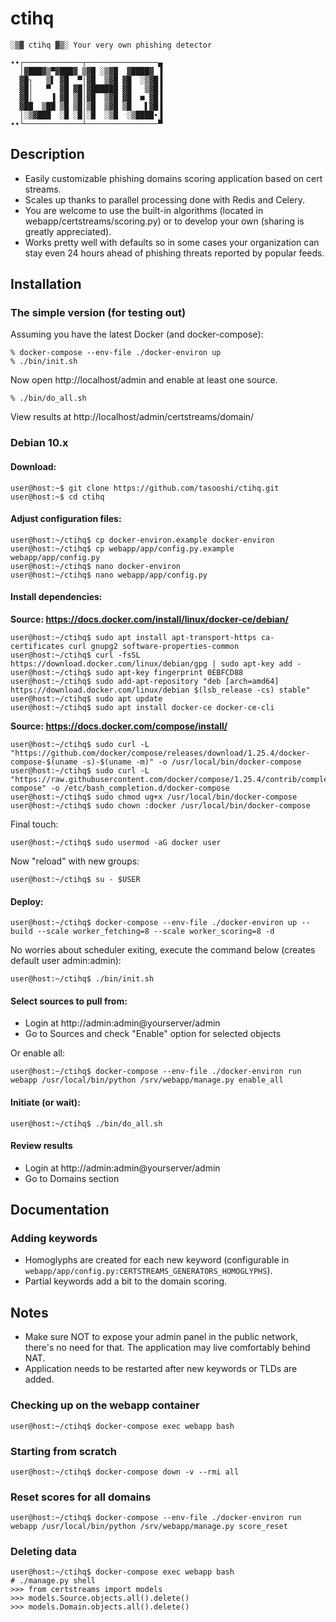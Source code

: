 # ctihq

    ░▒▓ ctihq ▓▒░ Your very own phishing detector

    ∙∙┌─────────────┬────────────────▄
      │▓███▓▒▀▓███▓ ▒▓█ ░▒▓█  ▓████▓ ▐
      ▓█┐   ▒▌ ▓█  ▀│▓█  ▒▓█ ▓█  ░▒▓█▐
      ▓█│   ▀  ▓█ ▓█│▓██████ ▓█   ▒▓█▐
      ▓█│    ▐ ▓█ ▒█│▓█  ▒▓█ ▓█  ■ ▓█▐
      ▓██  ▒██ ▒█ ▒█│▒█  ▒▓█ ▒█   ▌▓█▐
      │░▒▓███  ░█ ░█│░█  ░▒█  ░▒████∙▐
    ∙∙└─────────────┴────────────────▀

## Description

* Easily customizable phishing domains scoring application based on cert streams.
* Scales up thanks to parallel processing done with Redis and Celery.
* You are welcome to use the built-in algorithms (located in webapp/certstreams/scoring.py) or to develop your own (sharing is greatly appreciated).
* Works pretty well with defaults so in some cases your organization can stay even 24 hours ahead of phishing threats reported by popular feeds.

## Installation

### The simple version (for testing out)

Assuming you have the latest Docker (and docker-compose):

    % docker-compose --env-file ./docker-environ up
    % ./bin/init.sh

Now open http://localhost/admin and enable at least one source.

    % ./bin/do_all.sh

View results at http://localhost/admin/certstreams/domain/

### Debian 10.x

#### Download:

    user@host:~$ git clone https://github.com/tasooshi/ctihq.git
    user@host:~$ cd ctihq

#### Adjust configuration files:

    user@host:~/ctihq$ cp docker-environ.example docker-environ
    user@host:~/ctihq$ cp webapp/app/config.py.example webapp/app/config.py
    user@host:~/ctihq$ nano docker-environ
    user@host:~/ctihq$ nano webapp/app/config.py

#### Install dependencies:

**Source: https://docs.docker.com/install/linux/docker-ce/debian/**

    user@host:~/ctihq$ sudo apt install apt-transport-https ca-certificates curl gnupg2 software-properties-common
    user@host:~/ctihq$ curl -fsSL https://download.docker.com/linux/debian/gpg | sudo apt-key add -
    user@host:~/ctihq$ sudo apt-key fingerprint 0EBFCD88
    user@host:~/ctihq$ sudo add-apt-repository "deb [arch=amd64] https://download.docker.com/linux/debian $(lsb_release -cs) stable"
    user@host:~/ctihq$ sudo apt update
    user@host:~/ctihq$ sudo apt install docker-ce docker-ce-cli

**Source: https://docs.docker.com/compose/install/**

    user@host:~/ctihq$ sudo curl -L "https://github.com/docker/compose/releases/download/1.25.4/docker-compose-$(uname -s)-$(uname -m)" -o /usr/local/bin/docker-compose
    user@host:~/ctihq$ sudo curl -L "https://raw.githubusercontent.com/docker/compose/1.25.4/contrib/completion/bash/docker-compose" -o /etc/bash_completion.d/docker-compose
    user@host:~/ctihq$ sudo chmod ug+x /usr/local/bin/docker-compose
    user@host:~/ctihq$ sudo chown :docker /usr/local/bin/docker-compose

Final touch:

    user@host:~/ctihq$ sudo usermod -aG docker user

Now "reload" with new groups:

    user@host:~/ctihq$ su - $USER

#### Deploy:

    user@host:~/ctihq$ docker-compose --env-file ./docker-environ up --build --scale worker_fetching=8 --scale worker_scoring=8 -d

No worries about scheduler exiting, execute the command below (creates default user admin:admin):

    user@host:~/ctihq$ ./bin/init.sh

#### Select sources to pull from:

- Login at http://admin:admin@yourserver/admin
- Go to Sources and check "Enable" option for selected objects

Or enable all:

    user@host:~/ctihq$ docker-compose --env-file ./docker-environ run webapp /usr/local/bin/python /srv/webapp/manage.py enable_all


#### Initiate (or wait):

    user@host:~/ctihq$ ./bin/do_all.sh

#### Review results

- Login at http://admin:admin@yourserver/admin
- Go to Domains section

## Documentation

### Adding keywords

* Homoglyphs are created for each new keyword (configurable in `webapp/app/config.py:CERTSTREAMS_GENERATORS_HOMOGLYPHS`).
* Partial keywords add a bit to the domain scoring.

## Notes

* Make sure NOT to expose your admin panel in the public network, there's no need for that. The application may live comfortably behind NAT.
* Application needs to be restarted after new keywords or TLDs are added.

### Checking up on the webapp container

    user@host:~/ctihq$ docker-compose exec webapp bash

### Starting from scratch

    user@host:~/ctihq$ docker-compose down -v --rmi all

### Reset scores for all domains

    user@host:~/ctihq$ docker-compose --env-file ./docker-environ run webapp /usr/local/bin/python /srv/webapp/manage.py score_reset

### Deleting data

    user@host:~/ctihq$ docker-compose exec webapp bash
    # ./manage.py shell
    >>> from certstreams import models
    >>> models.Source.objects.all().delete()
    >>> models.Domain.objects.all().delete()

